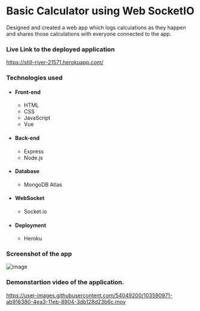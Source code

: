# Basic Calculator using Web SocketIO

Designed and created a web app which logs calculations as they happen and shares those calculations with everyone connected to the app.

### Live Link to the deployed application

 https://still-river-21571.herokuapp.com/

### Technologies used

 * #### Front-end

   * HTML
   * CSS
   * JavaScript
   * Vue

 * #### Back-end

   * Express
   * Node.js

 * #### Database

   * MongoDB Atlas

 * #### WebSocket

   * Socket.io

 * #### Deployment

   * Heroku

### Screenshot of the app
  
 ![image](https://user-images.githubusercontent.com/54049200/103589632-b39bd400-4ea0-11eb-967b-4ca5dbc519a8.png)

### Demonstartion video of the application.


https://user-images.githubusercontent.com/54049200/103590971-ab916380-4ea3-11eb-8904-3db128d23b6c.mov

